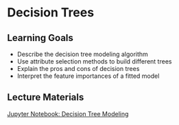 # Decision Trees

## Learning Goals

- Describe the decision tree modeling algorithm
- Use attribute selection methods to build different trees
- Explain the pros and cons of decision trees
- Interpret the feature importances of a fitted model

## Lecture Materials

[Jupyter Notebook: Decision Tree Modeling](decision_tree_modeling.ipynb)